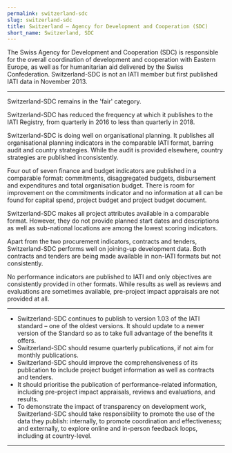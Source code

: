 ```yaml
---
permalink: switzerland-sdc
slug: switzerland-sdc
title: Switzerland – Agency for Development and Cooperation (SDC)
short_name: Switzerland, SDC
---
```


The Swiss Agency for Development and Cooperation (SDC) is responsible for the overall coordination of development and cooperation with Eastern Europe, as well as for humanitarian aid delivered by the Swiss Confederation. Switzerland-SDC is not an IATI member but first published IATI data in November 2013.

---

Switzerland-SDC remains in the 'fair' category.

Switzerland-SDC has reduced the frequency at which it publishes to the IATI Registry, from quarterly in 2016 to less than quarterly in 2018.

Switzerland-SDC is doing well on organisational planning. It publishes all organisational planning indicators in the comparable IATI format, barring audit and country strategies. While the audit is provided elsewhere, country strategies are published inconsistently.

Four out of seven finance and budget indicators are published in a comparable format: commitments, disaggregated budgets, disbursement and expenditures and total organisation budget. There is room for improvement on the commitments indicator and no information at all can be found for capital spend, project budget and project budget document.

Switzerland-SDC makes all project attributes available in a comparable format. However, they do not provide planned start dates and descriptions as well as sub-national locations are among the lowest scoring indicators.

Apart from the two procurement indicators, contracts and tenders, Switzerland-SDC performs well on joining-up development data. Both contracts and tenders are being made available in non-IATI formats but not consistently.

No performance indicators are published to IATI and only objectives are consistently provided in other formats. While results as well as reviews and evaluations are sometimes available, pre-project impact appraisals are not provided at all.

---

 * Switzerland-SDC continues to publish to version 1.03 of the IATI standard – one of the oldest versions. It should update to a newer version of the Standard so as to take full advantage of the benefits it offers.
 * Switzerland-SDC should resume quarterly publications, if not aim for monthly publications.
 * Switzerland-SDC should improve the comprehensiveness of its publication to include project budget information as well as contracts and tenders.
 * It should prioritise the publication of performance-related information, including pre-project impact appraisals, reviews and evaluations, and results.
 * To demonstrate the impact of transparency on development work, Switzerland-SDC should take responsibility to promote the use of the data they publish: internally, to promote coordination and effectiveness; and externally, to explore online and in-person feedback loops, including at country-level.

---
